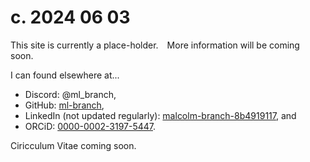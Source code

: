 

<style>
    .HiddenLink  {
        display: none;
    }
</style>


<h1>
c. 2024 06 03
</h1>

<p>
This site is currently a place-holder.&emsp;More information will be coming soon.&emsp;
</p>

<!--

<p>
Support my independent research on <a href="https://ko-fi.com/ml_branch">Ko-fi</a>.&emsp;
</p>

-->

<p>
I can found elsewhere at...&emsp;
<ul>
    <li>Discord: @ml_branch,&emsp;</li>
    <li>GitHub: <a href="https://github.com/ml-branch">ml-branch</a>,&emsp;</li>
    <li>LinkedIn (not updated regularly): <a href="https://www.linkedin.com/in/malcolm-branch-8b4919117/">malcolm-branch-8b4919117</a>, and&emsp;</li>
    <li>ORCiD: <a href="https://orcid.org/0000-0002-3197-5447">0000-0002-3197-5447</a>.&emsp;</li>
</ul>
</p>

<p>
Ciricculum Vitae coming soon.&emsp;
</p>

<p>
<a href="https://ml-branch.github.io/converter" class=HiddenLink>...conversions page...</a>
</p>

<p>
<a href="https://ml-branch.github.io/test" class=HiddenLink>Hidden link test?</a>
</p>




<!--

<p>
<a href="https://ml-branch.github.io/test">test</a>
</p>

-->

